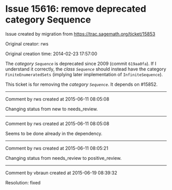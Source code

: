 # Issue 15616: remove deprecated category Sequence

Issue created by migration from https://trac.sagemath.org/ticket/15853

Original creator: rws

Original creation time: 2014-02-23 17:57:00

The *category `Sequence`* is deprecated since 2009 (commit `619aa0fa`). If I understand it correctly, the *class `Sequence`* should instead have the category `FiniteEnumeratedSets` (implying later implementation of `InfiniteSequence`).

This ticket is for removing the *category `Sequence`*. It depends on #15852.


---

Comment by rws created at 2015-06-11 08:05:08

Changing status from new to needs_review.


---

Comment by rws created at 2015-06-11 08:05:08

Seems to be done already in the dependency.


---

Comment by rws created at 2015-06-11 08:05:21

Changing status from needs_review to positive_review.


---

Comment by vbraun created at 2015-06-19 08:39:32

Resolution: fixed
